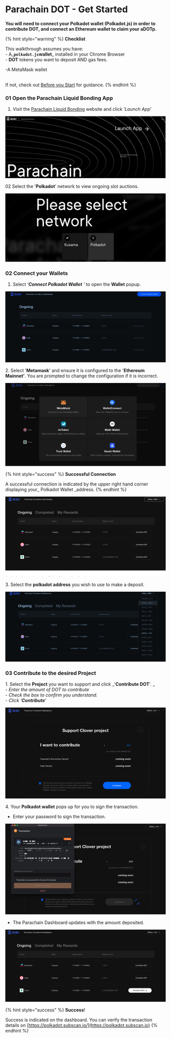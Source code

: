 # Parachain DOT - Get Started

**You will need to connect your Polkadot wallet (Polkadot.js) in order to contribute DOT, and connect an Ethereum wallet to claim your aDOTp.**

{% hint style="warning" %}
**Checklist**

This walkthrough assumes you have:\
\- A\_**`polkadot.js`wallet**\_ installed in your Chrome Browser\
\- **DOT** tokens you want to deposit AND gas fees.

\-A MetaMask wallet

\
If not, check out [Before you Start](../../liquid-staking/polkadot/get-started.md) for guidance.
{% endhint %}

### 01 Open the Parachain Liquid Bonding App

1. Visit the [Parachain Liquid Bonding](https://stakefi.ankr.com/parachain-bonds) website and click ‘_Launch App_’

![](<../../../.gitbook/assets/Screenshot 2021-11-08 at 14.41.19.png>)

02 Select the '**Polkadot**' network to view ongoing slot auctions.

![](<../../../.gitbook/assets/Screenshot 2021-11-08 at 14.43.19.png>)

### 02 Connect your Wallets

1. Select ‘_**Connect Polkadot Wallet** '_ to open the **Wallet** popup.

![](<../../../.gitbook/assets/Screenshot 2021-11-08 at 14.49.38.png>)

2\. Select '**Metamask**' and ensure it is configured to the '**Ethereum Mainnet'**. You are prompted to change the configuration if it is incorrect.

![](<../../../.gitbook/assets/Screenshot 2021-11-08 at 14.50.51.png>)

{% hint style="success" %}
**Successful Connection**

A successful connection is indicated by the upper right hand corner displaying your\_ Polkadot Wallet \_address.
{% endhint %}

![](<../../../.gitbook/assets/Screenshot 2021-11-08 at 14.55.06.png>)

3\. Select the **polkadot address** you wish to use to make a deposit.

![](<../../../.gitbook/assets/Screenshot 2021-11-08 at 14.57.06 (1).png>)

### 03 Contribute to the desired Project

1\. Select the **Project** you want to support and click \_'**Contribute DOT**'. \_\
_- Enter the amount of DOT to contribute_\
_- Check the box to confirm you understand._\
_- Click '**Contribute**_'

![](<../../../.gitbook/assets/Screenshot 2021-11-08 at 14.59.55.png>)

4\. Your **Polkadot wallet** pops up for you to sign the transaction.

* Enter your password to sign the transaction.

![](<../../../.gitbook/assets/Screenshot 2021-11-08 at 15.02.08.png>)

* The Parachain Dashboard updates with the amount deposited.

![](<../../../.gitbook/assets/Screenshot 2021-11-08 at 15.05.48.png>)

{% hint style="success" %}
**Success**!

Success is indicated on the dashboard. You can verify the transaction details on [https://polkadot.subscan.io/](https://polkadot.subscan.io)
{% endhint %}
